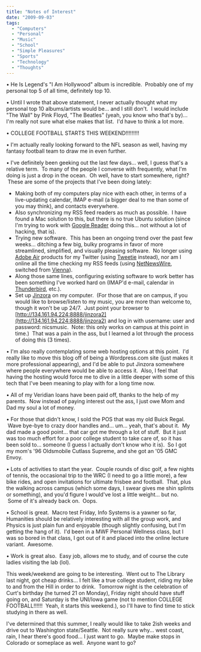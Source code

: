 ```yaml
---
title: "Notes of Interest"
date: "2009-09-03"
tags:
  - "Computers"
  - "Personal"
  - "Music"
  - "School"
  - "Simple Pleasures"
  - "Sports"
  - "Technology"
  - "Thoughts"
---
```


• He Is Legend's "I Am Hollywood" album is incredible.  Probably one of my personal top 5 of all time, definitely top 10.

• Until I wrote that above statement, I never actually thought what my personal top 10 albums/artists would be... and I still don't.  I would include "The Wall" by Pink Floyd, "The Beatles" (yeah, you know who that's by)... I'm really not sure what else makes that list.  I'd have to think a lot more.

• COLLEGE FOOTBALL STARTS THIS WEEKEND!!!!!!!!!

• I'm actually really looking forward to the NFL season as well, having my fantasy football team to draw me in even further.

• I've definitely been geeking out the last few days... well, I guess that's a relative term.  To many of the people I converse with frequently, what I'm doing is just a drop in the ocean.  Oh well, have to start somewhere, right?  These are some of the projects that I've been doing lately:

- Making both of my computers play nice with each other, in terms of a live-updating calendar, IMAP e-mail (a bigger deal to me than some of you may think), and contacts everywhere.
- Also synchronizing my RSS feed readers as much as possible.  I have found a Mac solution to this, but there is no true Ubuntu solution (since I'm trying to work with [Google Reader](http://www.google.com/reader) doing this... not without a lot of hacking, that is).
- Trying new software.  This has been an ongoing trend over the past few weeks... ditching a few big, bulky programs in favor of more streamlined, simplified, and visually pleasing software.  No longer using [Adobe Air](http://www.adobe.com/products/air/) products for my Twitter (using [Tweetie](http://www.atebits.com/tweetie-mac/) instead), nor am I online all the time checking my RSS feeds (using [NetNewsWire](http://www.newsgator.com/INDIVIDUALS/NETNEWSWIRE/), switched from [Vienna](http://www.vienna-rss.org/)).
- Along those same lines, configuring existing software to work better has been something I've worked hard on (IMAP'd e-mail, calendar in [Thunderbird](http://www.mozillamessaging.com/thunderbird/), etc.).
- Set up [Jinzora](http://en.jinzora.com/) on my computer.  (For those that are on campus, if you would like to browse/listen to my music, you are more than welcome to, though it won't be up 24/7.  Just point your browser to [http://134.161.94.224:8888/jinzora2](http://134.161.94.224:8888/jinzora2) and log in with username: user and password: nicsmusic.  Note: this only works on campus at this point in time.)  That was a pain in the ass, but I learned a lot through the process of doing this (3 times).

• I'm also really contemplating some web hosting options at this point.  I'd really like to move this blog off of being a Wordpress.com site (just makes it more professional appearing), and I'd be able to put Jinzora somewhere where people everywhere would be able to access it.  Also, I feel that having the hosting would force me to dive in a little deeper with some of this tech that I've been meaning to play with for a long time now.

• All of my Veridian loans have been paid off, thanks to the help of my parents.  Now instead of paying interest out the ass, I just owe Mom and Dad my soul a lot of money.

• For those that didn't know, I sold the POS that was my old Buick Regal.  Wave bye-bye to crazy door handles and... um... yeah, that's about it.  My dad made a good point... that car got me through a lot of stuff.  But it just was too much effort for a poor college student to take care of, so it has been sold to... someone (I guess I actually don't know who it is).  So I got my mom's '96 Oldsmobile Cutlass Supreme, and she got an '05 GMC Envoy.

• Lots of activities to start the year.  Couple rounds of disc golf, a few nights of tennis, the occasional trip to the WRC (I need to go a little more), a few bike rides, and open invitations for ultimate frisbee and football.  That, plus the walking across campus (which some days, I swear gives me shin splints or something), and you'd figure I would've lost a little weight... but no.  Some of it's already back on.  Oops.

• School is great.  Macro test Friday, Info Systems is a yawner so far, Humanities should be relatively interesting with all the group work, and Physics is just plain fun and enjoyable (though slightly confusing, but I'm getting the hang of it).  I'd been in a MWF Personal Wellness class, but I was so bored in that class, I got out of it and placed into the online lecture variant.  Awesome.

• Work is great also.  Easy job, allows me to study, and of course the cute ladies visiting the lab (lol).

This week/weekend are going to be interesting.  Went out to The Library last night, got cheap drinks... I felt like a true college student, riding my bike to and from the Hill in order to drink.  Tomorrow night is the celebration of Curt's birthday (he turned 21 on Monday), Friday night should have stuff going on, and Saturday is the UNI/Iowa game (not to mention COLLEGE FOOTBALL!!!!!!  Yeah, it starts this weekend.), so I'll have to find time to stick studying in there as well.

I've determined that this summer, I really would like to take 2ish weeks and drive out to Washington state/Seattle.  Not really sure why... west coast, rain, I hear there's good food... I just want to go.  Maybe make stops in Colorado or someplace as well.  Anyone want to go?
